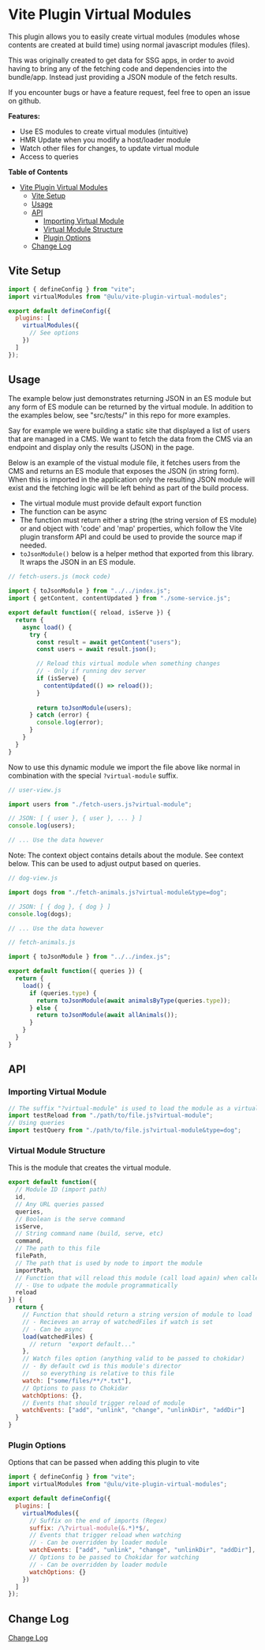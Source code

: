 # Vite Plugin Virtual Modules

This plugin allows you to easily create virtual modules (modules whose contents are created at build time) using normal javascript modules (files). 

This was originally created to get data for SSG apps, in order to avoid having to bring any of the fetching code and dependencies into the bundle/app. Instead just providing a JSON module of the fetch results. 

If you encounter bugs or have a feature request, feel free to open an issue on github.

**Features:**
- Use ES modules to create virtual modules (intuitive)
- HMR Update when you modify a host/loader module
- Watch other files for changes, to update virtual module
- Access to queries

**Table of Contents**

- [Vite Plugin Virtual Modules](#vite-plugin-virtual-modules)
  - [Vite Setup](#vite-setup)
  - [Usage](#usage)
  - [API](#api)
    - [Importing Virtual Module](#importing-virtual-module)
    - [Virtual Module Structure](#virtual-module-structure)
    - [Plugin Options](#plugin-options)
  - [Change Log](#change-log)


## Vite Setup

```js
import { defineConfig } from "vite";
import virtualModules from "@ulu/vite-plugin-virtual-modules";

export default defineConfig({
  plugins: [
    virtualModules({
      // See options
    })
  ]
});

```

## Usage

The example below just demonstrates returning JSON in an ES module but any form of ES module can be returned by the virtual module. In addition to the examples below, see "src/tests/" in this repo for more examples.

Say for example we were building a static site that displayed a list of users that are managed in a CMS. We want to fetch the data from the CMS via an endpoint and display only the results (JSON) in the page. 

Below is an example of the vistual module file, it fetches users from the CMS and returns an ES module that exposes the JSON (in string form). When this is imported in the application only the resulting JSON module will exist and the fetching logic will be left behind as part of the build process.

- The virtual module must provide default export function
- The function can be async
- The function must return either a string (the string version of ES module) or and object with 'code' and 'map' properties, which follow the Vite plugin transform API and could be used to provide the source map if needed.
- `toJsonModule()` below is a helper method that exported from this library. It wraps the JSON in an ES module.

```js
// fetch-users.js (mock code)

import { toJsonModule } from "../../index.js";
import { getContent, contentUpdated } from "./some-service.js";

export default function({ reload, isServe }) {
  return {
    async load() {
      try {
        const result = await getContent("users");
        const users = await result.json();

        // Reload this virtual module when something changes
        // - Only if running dev server
        if (isServe) {
          contentUpdated(() => reload());
        }
        
        return toJsonModule(users);
      } catch (error) {
        console.log(error);
      }
    }
  }
}
```

Now to use this dynamic module we import the file above like normal in combination with the special `?virtual-module` suffix.

```js
// user-view.js

import users from "./fetch-users.js?virtual-module";

// JSON: [ { user }, { user }, ... } ]
console.log(users); 

// ... Use the data however

```

Note: The context object contains details about the module. See context below. 
This can be used to adjust output based on queries.

```js
// dog-view.js

import dogs from "./fetch-animals.js?virtual-module&type=dog";

// JSON: [ { dog }, { dog } ]
console.log(dogs); 

// ... Use the data however
```


```js
// fetch-animals.js

import { toJsonModule } from "../../index.js";

export default function({ queries }) {
  return {
    load() {
      if (queries.type) {
        return toJsonModule(await animalsByType(queries.type));
      } else {
        return toJsonModule(await allAnimals());
      }
    }
  }
}
```

## API

### Importing Virtual Module

```js
// The suffix "?virtual-module" is used to load the module as a virtual module
import testReload from "./path/to/file.js?virtual-module";
// Using queries
import testQuery from "./path/to/file.js?virtual-module&type=dog";
```

### Virtual Module Structure

This is the module that creates the virtual module. 

```js
export default function({ 
  // Module ID (import path)
  id,
  // Any URL queries passed
  queries,
  // Boolean is the serve command
  isServe,
  // String command name (build, serve, etc)
  command,
  // The path to this file
  filePath,
  // The path that is used by node to import the module
  importPath,
  // Function that will reload this module (call load again) when called
  // - Use to udpate the module programmatically
  reload
}) {
  return {
    // Function that should return a string version of module to load
    // - Recieves an array of watchedFiles if watch is set
    // - Can be async
    load(watchedFiles) {
      // return  "export default..."
    },
    // Watch files option (anything valid to be passed to chokidar)
    // - By default cwd is this module's director 
    //   so everything is relative to this file
    watch: ["some/files/**/*.txt"],
    // Options to pass to Chokidar
    watchOptions: {},
    // Events that should trigger reload of module
    watchEvents: ["add", "unlink", "change", "unlinkDir", "addDir"]
  }
}
```

### Plugin Options

Options that can be passed when adding this plugin to vite

```js
import { defineConfig } from "vite";
import virtualModules from "@ulu/vite-plugin-virtual-modules";

export default defineConfig({
  plugins: [
    virtualModules({
      // Suffix on the end of imports (Regex)
      suffix: /\?virtual-module(&.*)*$/,
      // Events that trigger reload when watching
      // - Can be overridden by loader module
      watchEvents: ["add", "unlink", "change", "unlinkDir", "addDir"],
      // Options to be passed to Chokidar for watching 
      // - Can be overridden by loader module
      watchOptions: {}
    })
  ]
});

```


## Change Log

[Change Log](./CHANGELOG.md)